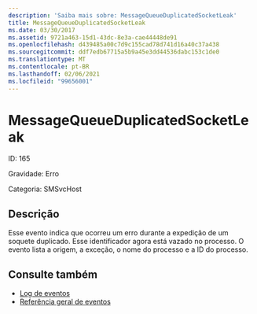 ```yaml
---
description: 'Saiba mais sobre: MessageQueueDuplicatedSocketLeak'
title: MessageQueueDuplicatedSocketLeak
ms.date: 03/30/2017
ms.assetid: 9721a463-15d1-43dc-8e3a-cae44448de91
ms.openlocfilehash: d439485a00c7d9c155cad78d741d16a40c37a438
ms.sourcegitcommit: ddf7edb67715a5b9a45e3dd44536dabc153c1de0
ms.translationtype: MT
ms.contentlocale: pt-BR
ms.lasthandoff: 02/06/2021
ms.locfileid: "99656001"
---
```

# <a name="messagequeueduplicatedsocketleak"></a>MessageQueueDuplicatedSocketLeak

ID: 165  
  
 Gravidade: Erro  
  
 Categoria: SMSvcHost  
  
## <a name="description"></a>Descrição  

 Esse evento indica que ocorreu um erro durante a expedição de um soquete duplicado. Esse identificador agora está vazado no processo. O evento lista a origem, a exceção, o nome do processo e a ID do processo.  
  
## <a name="see-also"></a>Consulte também

- [Log de eventos](index.md)
- [Referência geral de eventos](events-general-reference.md)
